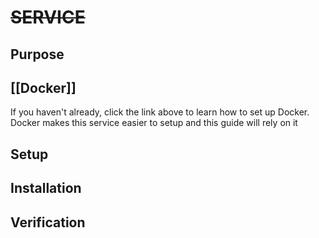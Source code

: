 # ~~SERVICE~~

## Purpose



## [[Docker]]
If you haven't already, click the link above to learn how to set up Docker.  Docker makes this service easier to setup and this guide will rely on it


## Setup


## Installation


## Verification
